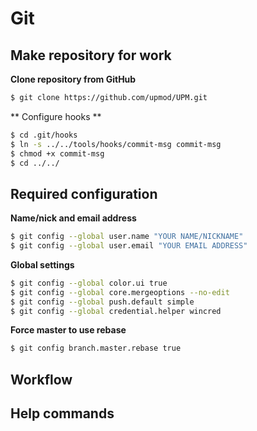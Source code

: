 # Git

## Make repository for work
**Clone repository from GitHub**
```sh
$ git clone https://github.com/upmod/UPM.git
```
** Configure hooks **
```sh
$ cd .git/hooks
$ ln -s ../../tools/hooks/commit-msg commit-msg
$ chmod +x commit-msg
$ cd ../../
```
## Required configuration
**Name/nick and email address**
```sh
$ git config --global user.name "YOUR NAME/NICKNAME"
$ git config --global user.email "YOUR EMAIL ADDRESS"
```
**Global settings**
```sh
$ git config --global color.ui true
$ git config --global core.mergeoptions --no-edit
$ git config --global push.default simple
$ git config --global credential.helper wincred
```
**Force master to use rebase**
```sh
$ git config branch.master.rebase true
```
## Workflow

## Help commands
